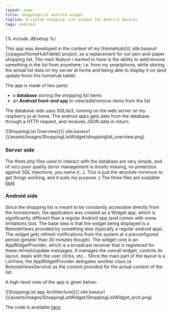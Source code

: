 ```yaml
---
layout: page
title: ShoppingList android widget
tagline: A custom shopping list widget for Android devices
tags: android
---
```

{% include JB/setup %}

This app was developed in the context of my [HomeHub]({{ site.baseurl }}/pages/HomeHubTablet) project, as a replacement for our pen-and-paper shopping list. The main feature I wanted to have is the ability to add/remove something in the list from anywhere, i.e. from my smartphone, while storing the actual list data on my server at home and being able to display it on (and update from) the homehub tablet.

The app is made of two parts:

* a **database** storing the shopping list items
* an **Android front-end app** to view/add/remove items from the list

The database side uses SQLite3, running on the web server on my raspberry pi at home.
The android apps gets data from the database through a HTTP request, and receives JSON data in return.

![ShoppingList Overview]({{ site.baseurl }}/assets/images/ShoppingListWidget/shoppinglist_overview.png)

### Server side

The three php files used to interact with the database are very simple, and of very poor quality (error management is mostly missing, no protection against SQL injections, you name it...). This is just the absolute minimum to get things working, and it suits my purpose :)
The three files are available [here](https://github.com/jheyman/ShoppingList_ServerSide)

### Android side

Since the shopping list is meant to be constantly accessible directly from the homescreen, the application was created as a Widget app, which is significantly different than a regular Android app (and comes with some limitations too). The base idea is that the widget being displayed is a RemoteViews provided by something else (typically a regular android app). The widget gets refresh notifications from the system at a preconfigured period (greater than 30 minutes though). The widget core is an AppWidgetProvider, which is a broadcast receiver that is registered for these refresh/update messages. It manages the overall widget, controls its layout, deals with the user clicks, etc...
Since the main part of the layout is a ListView, the AppWidgetProvider delegates another class (a RemoteViewsService) as the content provided for the actual content of the list. 

A high-level view of the app is given below:

![ShoppingList app Architecture]({{ site.baseurl }}/assets/images/ShoppingListWidget/ShoppingListWidget_arch.png)

The code is available [here](https://github.com/jheyman/ShoppingListWidget)

<br>

